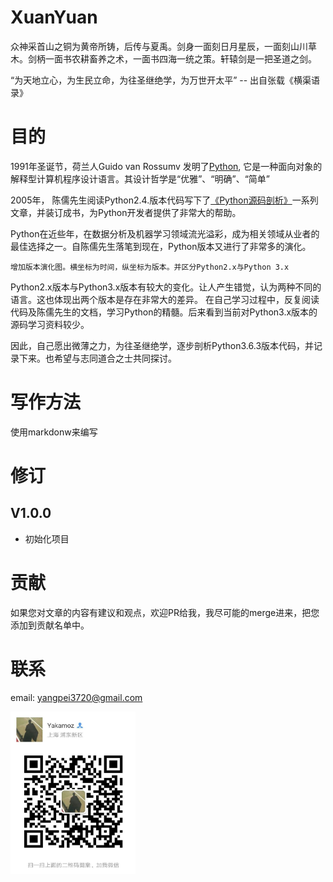# XuanYuan
众神采首山之铜为黄帝所铸，后传与夏禹。剑身一面刻日月星辰，一面刻山川草木。剑柄一面书农耕畜养之术，一面书四海一统之策。轩辕剑是一把圣道之剑。

“为天地立心，为生民立命，为往圣继绝学，为万世开太平” -- 出自张载《横渠语录》

# 目的
1991年圣诞节，荷兰人Guido van Rossumv 发明了[Python](https://www.python.org/), 它是一种面向对象的解释型计算机程序设计语言。其设计哲学是“优雅”、“明确”、“简单”

2005年， 陈儒先生阅读Python2.4.版本代码写下了[《Python源码剖析》](http://blog.csdn.net/balabalamerobert/article/details/567580)一系列文章，并装订成书，为Python开发者提供了非常大的帮助。

Python在近些年，在数据分析及机器学习领域流光溢彩，成为相关领域从业者的最佳选择之一。自陈儒先生落笔到现在，Python版本又进行了非常多的演化。
    
    增加版本演化图。横坐标为时间，纵坐标为版本。并区分Python2.x与Python 3.x

Python2.x版本与Python3.x版本有较大的变化。让人产生错觉，认为两种不同的语言。这也体现出两个版本是存在非常大的差异。 在自己学习过程中，反复阅读代码及陈儒先生的文档，学习Python的精髓。后来看到当前对Python3.x版本的源码学习资料较少。

因此，自己愿出微薄之力，为往圣继绝学，逐步剖析Python3.6.3版本代码，并记录下来。也希望与志同道合之士共同探讨。


# 写作方法
使用markdonw来编写

# 修订

## V1.0.0
 * 初始化项目

# 贡献
如果您对文章的内容有建议和观点，欢迎PR给我，我尽可能的merge进来，把您添加到贡献名单中。

# 联系
email: yangpei3720@gmail.com

<img src="/image/weixin.jpg" width="200" height="260" alt="Yakamoz微信" align=left />
